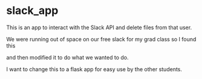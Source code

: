 # slack_app

This is an app to interact with the Slack API and delete files from that user.

We were running out of space on our free slack for my grad class so I found this 

and then modified it to do what we wanted to do. 

I want to change this to a flask app for easy use by the other students. 
